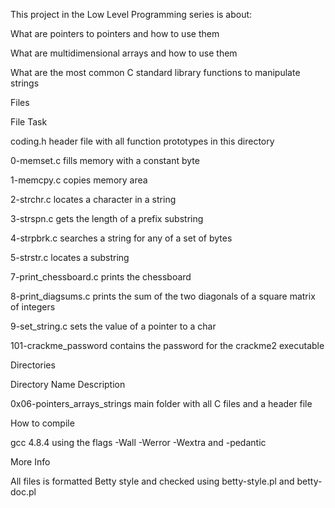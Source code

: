 This project in the Low Level Programming series is about:


What are pointers to pointers and how to use them

What are multidimensional arrays and how to use them

What are the most common C standard library functions to manipulate strings

Files

File	Task

coding.h	header file with all function prototypes in this directory

0-memset.c	fills memory with a constant byte

1-memcpy.c	copies memory area

2-strchr.c	locates a character in a string

3-strspn.c	gets the length of a prefix substring

4-strpbrk.c	searches a string for any of a set of bytes

5-strstr.c	locates a substring

7-print_chessboard.c	prints the chessboard

8-print_diagsums.c	prints the sum of the two diagonals of a square matrix of integers

9-set_string.c	sets the value of a pointer to a char

101-crackme_password	contains the password for the crackme2 executable

Directories

Directory Name	Description

0x06-pointers_arrays_strings	main folder with all C files and a header file

How to compile

gcc 4.8.4 using the flags -Wall -Werror -Wextra and -pedantic


More Info

All files is formatted Betty style and checked using betty-style.pl and betty-doc.pl
